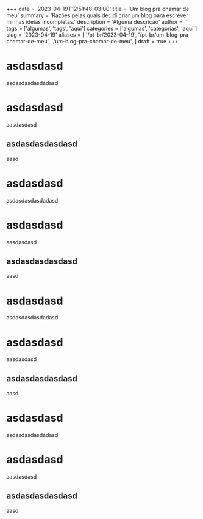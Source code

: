+++
date = '2023-04-19T12:51:48-03:00'
title = 'Um blog pra chamar de meu'
summary = 'Razões pelas quais decidi criar um blog para escrever minhas ideias incompletas.'
description = 'Alguma descrição'
author = ''
tags = ['algumas', 'tags', 'aqui']
categories = ['algumas', 'categorias', 'aqui']
slug = '2023-04-19'
aliases = [
    '/pt-br/2023-04-19',
    '/pt-br/um-blog-pra-chamar-de-meu',
    '/um-blog-pra-chamar-de-meu',
]
draft = true
+++

# asdasdasd

asdasdasdasdadasd

# asdasdasd

aasdasdasd

## asdasdasdasdasd

aasd

# asdasdasd

asdasdasdasdadasd

# asdasdasd

aasdasdasd

## asdasdasdasdasd

aasd

# asdasdasd

asdasdasdasdadasd

# asdasdasd

aasdasdasd

## asdasdasdasdasd

aasd

# asdasdasd

asdasdasdasdadasd

# asdasdasd

aasdasdasd

## asdasdasdasdasd

aasd
